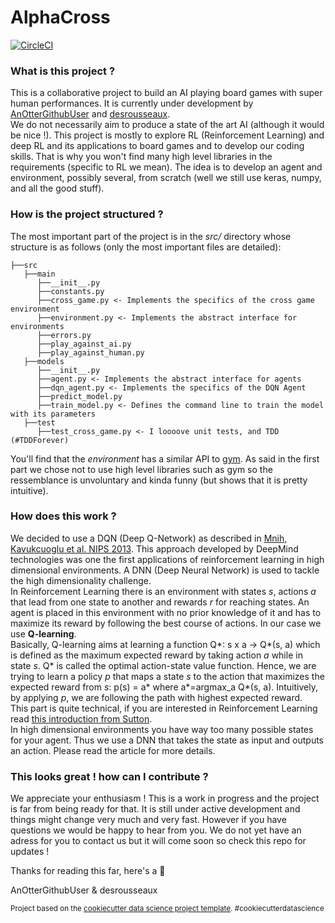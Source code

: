 AlphaCross
==============================

[![CircleCI](https://circleci.com/gh/AlphaStan/alphacross/tree/master.svg?style=svg&circle-token=814dd35b23c4ee30ebcd50b44f73e9d844abf251)](https://circleci.com/gh/AlphaStan/alphacross/tree/master)

### What is this project ?

This is a collaborative project to build an AI playing board games with super human performances. It is currently under
development by [AnOtterGithubUser](https://github.com/AnOtterGithubUser) and [desrousseaux](https://github.com/desrousseaux).  
We do not necessarily aim to produce a state of the art AI (although it would be nice !). This project is mostly to explore RL (Reinforcement Learning) and 
deep RL and its applications to board games and to develop our coding skills. That is why you won't find many high level libraries in the requirements (specific to RL we mean). 
The idea is to develop an agent and environment, possibly several, from scratch (well we still use keras, numpy, and all the good stuff).

### How is the project structured ?

The most important part of the project is in the *src/* directory whose structure is as follows (only the most important files are detailed):

    ├──src
       ├──main
          ├──__init__.py
          ├──constants.py
          ├──cross_game.py <- Implements the specifics of the cross game environment
          ├──environment.py <- Implements the abstract interface for environments
          ├──errors.py
          ├──play_against_ai.py
          ├──play_against_human.py
       ├──models
          ├──__init__.py
          ├──agent.py <- Implements the abstract interface for agents
          ├──dqn_agent.py <- Implements the specifics of the DQN Agent
          ├──predict_model.py 
          ├──train_model.py <- Defines the command line to train the model with its parameters
       ├──test
          ├──test_cross_game.py <- I loooove unit tests, and TDD (#TDDForever)

You'll find that the *environment* has a similar API to [gym](https://gym.openai.com). As said in the first part we chose not to use 
high level libraries such as gym so the ressemblance is unvoluntary and kinda funny (but shows that it is pretty intuitive).

### How does this work ?

We decided to use a DQN (Deep Q-Network) as described in [Mnih, Kavukcuoglu et al. NIPS 2013](https://deepmind.com/research/publications/playing-atari-deep-reinforcement-learning). This approach developed by DeepMind technologies 
was one the first applications of reinforcement learning in high dimensional environments. A DNN (Deep Neural Network) is used to tackle the high dimensionality challenge.  
In Reinforcement Learning there is an environment with states *s*, actions *a* that lead from one state to another and rewards *r* for reaching states. An agent is placed in this environment with no prior knowledge of it 
and has to maximize its reward by following the best course of actions.  In our case we use **Q-learning**.  
Basically, Q-learning aims at learning a function Q*: s x a -> Q*(s, a) which is defined as the maximum expected reward by taking action *a* while in state *s*. Q* is called the optimal action-state value function. 
Hence, we are trying to learn a policy *p* that maps a state *s* to the action that maximizes the expected reward from *s*: p(s) = a* where a*=argmax_a Q*(s, a). 
Intuitively, by applying *p*, we are following the path with highest expected reward.  
This part is quite technical, if you are interested in Reinforcement Learning read [this introduction from Sutton](http://incompleteideas.net/book/the-book-2nd.html).  
In high dimensional environments you have way too many possible states for your agent. Thus we use a DNN that takes the state as input 
and outputs an action. Please read the article for more details.  

### This looks great ! how can I contribute ?

We appreciate your enthusiasm ! This is a work in progress and the project is far from being ready for that. It is still under active 
development and things might change very much and very fast. However if you have questions we would be happy to hear from you. We do not yet have an 
adress for you to contact us but it will come soon so check this repo for updates !  

Thanks for reading this far, here's a :cookie:  

AnOtterGithubUser & desrousseaux  
  
    
      

<p><sup>Project based on the <a target="_blank" href="https://drivendata.github.io/cookiecutter-data-science/">cookiecutter data science project template</a>. #cookiecutterdatascience</sup></p>
